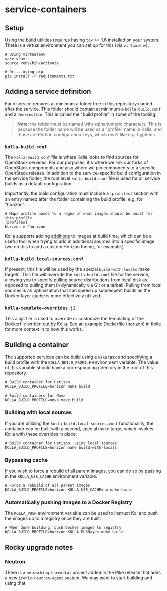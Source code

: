 # service-containers

## Setup

Using the build utilities requires having `tox` >= 1.6 installed on your system.
There is a virtual environment you can set up for this (via `virtualenv`).

```
# Using virtualenv
make venv
source venv/bin/activate

# Or... using pip
pip install -r requirements.txt
```

## Adding a service definition

Each service requires at minimum a folder tree in this repository named after
the service. This folder should contain at minimum a `kolla-build.conf` and a
`Jenkinsfile`. This is called the "build profile" in some of the tooling.

> **Note**: the folder must be named with alphanumeric characters. This is because the folder name will be used as a "profile" name in Kolla, and those are Python configuration keys, which don't like e.g. hyphens.

### `kolla-build.conf`

The `kolla-build.conf` file is where Kolla looks to find sources for OpenStack
services. For our purposes, it's where we link our forks of OpenStack components
and also where we pin components to a specific OpenStack release. In addition to
the service-specific build configuration in the service folder, the root level
`kolla-build.conf` file is used for all service builds as a default
configuration.

Importantly, the build configuration must include a `[profiles]` section with
an entry named after the folder containing the build profile, e.g. for "horizon":

```
# Maps profile names to a regex of what images should be built for this profile
[profiles]
horizon = ^horizon
```

Kolla supports adding [additions](https://docs.openstack.org/kolla/latest/admin/image-building.html#additions-functionality) to images at build time, which can be a useful
tool when trying to add in additional sources into a specific image (we do this
to add a custom Horizon theme, for example.)

### `kolla-build.local-sources.conf`

If present, this file will be used by the special `build-with-locals` make
targets. This file will override the `kolla-build.conf` file for the service,
allowing you to specify pulling source distributions from local disk as opposed
to pulling them in dynamically via Git or a tarball. Pulling from local sources
is an optimization that can speed up subsequent builds as the Docker layer cache
is more effectively utilized.

### `kolla-template-overrides.j2`

This Jinja file is used to override or customize the templating of the
Dockerfile written out by Kolla. See an [example Dockerfile (horizon)](https://github.com/openstack/kolla/blob/master/docker/horizon/Dockerfile.j2) in Kolla
for more context in to how this works.

## Building a container

The supported services can be build using a `make` task and specifying a build profile with the `KOLLA_BUILD_PROFILE` environment variable. The value of this variable should have a corresponding directory in the root of this repository.

```
# Build container for Horizon
KOLLA_BUILD_PROFILE=horizon make build

# Build containers for Nova
KOLLA_BUILD_PROFILE=nova make build
```

### Building with local sources

If you are utilizing the `kolla-build.local-sources.conf` functionality, the
container can be built with a second, special make target which invokes Kolla
with these overrides in place:

```
# Build container for Horizon, using local sources
KOLLA_BUILD_PROFILE=horizon make build-with-locals
```

### Bypassing cache

If you wish to force a rebuild of all parent images, you can do so by passing in the `KOLLA_USE_CACHE` environment variable:

```
# Force a rebuild of all parent images
KOLLA_BUILD_PROFILE=horizon KOLLA_USE_CACHE=no make build
```

### Automatically pushing images to a Docker Registry

The `KOLLA_PUSH` environment variable can be used to instruct Kolla to push the images up to a registry once they are built:

```
# When done building, push Docker images to registry
KOLLA_BUILD_PROFILE=horizon KOLLA_PUSH=yes make build
```

## Rocky upgrade notes

### Neutron

There is a `networking-baremetal` project added in the Pike release that adds a new `ironic-neutron-agent` system. We may want to start building and using that.

